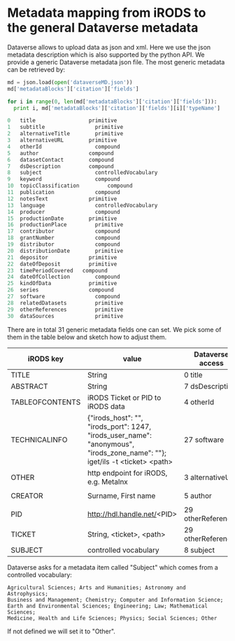 # Metadata mapping from iRODS to the general Dataverse metadata

Dataverse allows to upload data as json and xml. Here we use the json metadata description which is also supported by the python API.
We provide a generic Dataverse metadata json file. The most generic metadata can be retrieved by:

```py 
md = json.load(open('dataverseMD.json'))
md['metadataBlocks']['citation']['fields']

for i in range(0, len(md['metadataBlocks']['citation']['fields'])):
  print i, md['metadataBlocks']['citation']['fields'][i]['typeName']

0 	title 		          primitive
1 	subtitle 		        primitive
2 	alternativeTitle 		primitive
3 	alternativeURL 		  primitive
4 	otherId 		        compound
5 	author 		          compound
6 	datasetContact 		  compound
7 	dsDescription 		  compound
8 	subject 		        controlledVocabulary
9 	keyword 		        compound
10 	topicClassification 		compound
11 	publication 		    compound
12 	notesText 		      primitive
13 	language 		        controlledVocabulary
14 	producer 		        compound
15 	productionDate 		  primitive
16 	productionPlace 		primitive
17 	contributor 		    compound
18 	grantNumber 		    compound
19 	distributor 		    compound
20 	distributionDate 		primitive
21 	depositor 		      primitive
22 	dateOfDeposit 		  primitive
23 	timePeriodCovered   compound
24 	dateOfCollection 		compound
25 	kindOfData 		      primitive
26 	series 		          compound
27 	software 		        compound
28 	relatedDatasets 		primitive
29 	otherReferences 		primitive
30 	dataSources 		    primitive
```
There are in total 31 generic metadata fields one can set. We pick some of them in the table below and sketch how to adjust them.

iRODS key | value | Dataverse access 
------|--------------|-----
TITLE | String | 0  title
ABSTRACT  | String  | 7   dsDescription
TABLEOFCONTENTS |iRODS Ticket or PID to iRODS data |  4 	otherId
TECHNICALINFO |{"irods_host": "", "irods_port": 1247, "irods_user_name": "anonymous", "irods_zone_name": ""}; iget/ils -t \<ticket\> \<path\>|27 	software
OTHER | http endpoint for iRODS, e.g. Metalnx | 3 alternativeURL
  | |
CREATOR | Surname, First name  | 5 	author
  | |
PID | http://hdl.handle.net/<PID\> | 29 	otherReferences
TICKET  |  String, \<ticket\>, \<path\> | 29 	otherReferences
SUBJECT | controlled vocabulary | 8 	subject

Dataverse asks for a metadata item called "Subject" which comes from a controlled vocabulary:
```
Agricultural Sciences; Arts and Humanities; Astronomy and Astrophysics; 
Business and Management; Chemistry; Computer and Information Science; 
Earth and Environmental Sciences; Engineering; Law; Mathematical Sciences; 
Medicine, Health and Life Sciences; Physics; Social Sciences; Other
```
If not defined we will set it to "Other".
